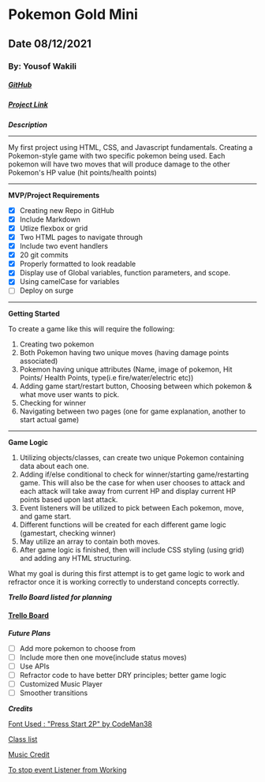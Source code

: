 # Pokemon Gold Mini

## Date 08/12/2021

### By: Yousof Wakili

##### [GitHub](https://github.com/ywakili18)

##### [Project Link](https://github.com/ywakili18/Pokemon-Mini)

**_Description_**

---

My first project using HTML, CSS, and Javascript fundamentals. Creating a Pokemon-style game with two specific pokemon being used. Each pokemon will have two moves that will produce damage to the other Pokemon's HP value (hit points/health points)

---

**MVP/Project Requirements**

- [x] Creating new Repo in GitHub
- [x] Include Markdown
- [x] Utlize flexbox or grid
- [x] Two HTML pages to navigate through
- [x] Include two event handlers
- [x] 20 git commits
- [x] Properly formatted to look readable
- [x] Display use of Global variables, function parameters, and scope.
- [x] Using camelCase for variables
- [ ] Deploy on surge

---

**Getting Started**

To create a game like this will require the following:

1. Creating two pokemon
2. Both Pokemon having two unique moves (having damage points associated)
3. Pokemon having unique attributes (Name, image of pokemon, Hit Points/ Health Points, type(i.e fire/water/electric etc))
4. Adding game start/restart button, Choosing between which pokemon & what move user wants to pick.
5. Checking for winner
6. Navigating between two pages (one for game explanation, another to start actual game)

---

**Game Logic**

1. Utilizing objects/classes, can create two unique Pokemon containing data about each one.
2. Adding if/else conditional to check for winner/starting game/restarting game. This will also be the case for when user chooses to attack and each attack will take away from current HP and display current HP points based upon last attack.
3. Event listeners will be utilized to pick between Each pokemon, move, and game start.
4. Different functions will be created for each different game logic (gamestart, checking winner)
5. May utilize an array to contain both moves.
6. After game logic is finished, then will include CSS styling (using grid) and adding any HTML structuring.

What my goal is during this first attempt is to get game logic to work and refractor once it is working correctly to understand concepts correctly.

**_Trello Board listed for planning_**

#### [Trello Board](https://trello.com/b/7Ojd8AR1/pokemon-mini)

**_Future Plans_**

- [ ] Add more pokemon to choose from
- [ ] Include more then one move(include status moves)
- [ ] Use APIs
- [ ] Refractor code to have better DRY principles; better game logic
- [ ] Customized Music Player
- [ ] Smoother transitions

**_Credits_**

[Font Used : "Press Start 2P" by CodeMan38](https://fonts.google.com/specimen/Press+Start+2P)

[Class list](https://developer.mozilla.org/en-US/docs/Web/API/Element/classList)

[Music Credit](https://downloads.khinsider.com/game-soundtracks/album/pokemon-gold-silver)

[To stop event Listener from Working](https://stackoverflow.com/questions/1755815/disable-all-click-events-on-page-javascript/48035251)
